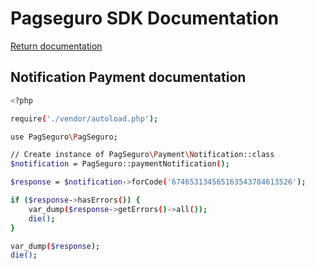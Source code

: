 # Pagseguro SDK Documentation

[Return documentation](https://github.com/life-code/pagseguro-sdk/blob/master/docs/README.md)

## Notification Payment documentation

```sh
<?php

require('./vendor/autoload.php');

use PagSeguro\PagSeguro;

// Create instance of PagSeguro\Payment\Notification::class
$notification = PagSeguro::paymentNotification();

$response = $notification->forCode('674653134565163543784613526');

if ($response->hasErrors()) {
    var_dump($response->getErrors()->all());
    die();
}

var_dump($response);
die();
```
